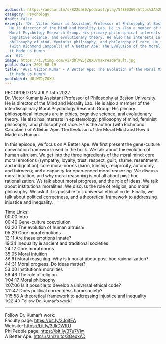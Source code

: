 ```yaml
---
audiourl: https://anchor.fm/s/822ba20/podcast/play/54880369/https%3A%2F%2Fd3ctxlq1ktw2nl.cloudfront.net%2Fstaging%2F2022-6-15%2Fa9b092f2-3b6e-59ac-23ae-da9bf4c35d4d.m4a
category: Psychology
draft: false
excerpt: 'Dr. Victor Kumar is Assistant Professor of Philosophy at Boston University.
  He is director of the Mind and Morality Lab. He is also a member of the interdisciplinary
  Moral Psychology Research Group. His primary philosophical interests are in ethics,
  cognitive science, and evolutionary theory. He also has interests in epistemology,
  philosophy of mind, feminist philosophy, and philosophy of race. He is the author
  (with Richmond Campbell) of A Better Ape: The Evolution of the Moral Mind and How
  it Made us Human.'
id: '671'
image: https://i.ytimg.com/vi/dOlWZQjZ0XU/maxresdefault.jpg
publishDate: 2022-08-29
title: '#671 Victor Kumar - A Better Ape: The Evolution of the Moral Mind and How
  it Made us Human'
youtubeid: dOlWZQjZ0XU
---
```

<div class="timelinks">

RECORDED ON JULY 15th 2022.  
Dr. Victor Kumar is Assistant Professor of Philosophy at Boston University. He is director of the Mind and Morality Lab. He is also a member of the interdisciplinary Moral Psychology Research Group. His primary philosophical interests are in ethics, cognitive science, and evolutionary theory. He also has interests in epistemology, philosophy of mind, feminist philosophy, and philosophy of race. He is the author (with Richmond Campbell) of A Better Ape: The Evolution of the Moral Mind and How it Made us Human.

In this episode, we focus on A Better Ape. We first present the gene-culture coevolution framework used in the book. We talk about the evolution of human altruism. We get into the three ingredients of the moral mind: core moral emotions (sympathy, loyalty, trust, respect, guilt, shame, resentment, and indignation); core moral norms (harm, kinship, reciprocity, autonomy, and fairness); and a capacity for open-ended moral reasoning. We discuss moral intuition, and why moral reasoning is not all about post-hoc rationalization. We talk about moral progress, and the role of ideas. We talk about institutional moralities. We discuss the role of religion, and moral philosophy. We ask if it is possible to a universal ethical code. Finally, we talk about political correctness, and a theoretical framework to addressing injustice and inequality.

Time Links:  
<time>00:00</time> Intro  
<time>00:40</time> Gene-culture coevolution  
<time>03:20</time> The evolution of human altruism  
<time>05:29</time> Core moral emotions  
<time>13:11</time> Are these emotions innate?  
<time>19:34</time> Inequality in ancient and traditional societies  
<time>24:12</time> Core moral norms  
<time>35:05</time> Moral intuition  
<time>36:51</time> Moral reasoning. Why is it not all about post-hoc rationalization?  
<time>44:31</time> Moral progress. Do ideas matter?  
<time>53:00</time> Institutional moralities  
<time>56:46</time> The role of religion  
<time>1:04:17</time> Moral philosophy  
<time>1:07:06</time> Is it possible to develop a universal ethical code?  
<time>1:11:47</time> Does political correctness harm society?  
<time>1:15:58</time> A theoretical framework to addressing injustice and inequality  
<time>1:22:49</time> Follow Dr. Kumar’s work!

---

Follow Dr. Kumar’s work:  
Faculty page: https://bit.ly/3JqjtEA  
Website: https://bit.ly/3JkDWKU  
PhilPeople page: https://bit.ly/37u7Vlw  
A Better Ape: https://amzn.to/3OedxAD
</div>

